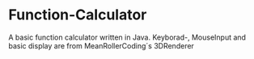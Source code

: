 Function-Calculator
===================
A basic function calculator written in Java. Keyborad-, MouseInput and basic display are from
MeanRollerCoding´s 3DRenderer

